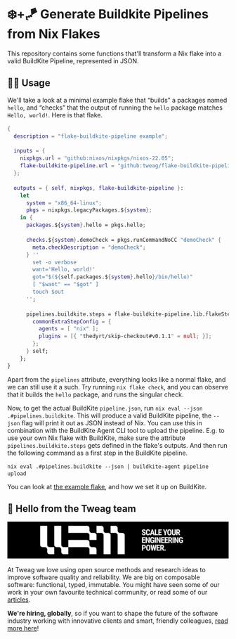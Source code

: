 # ❄️+🪁 Generate Buildkite Pipelines from Nix Flakes

This repository contains some functions that'll transform a Nix flake into a
valid BuildKite Pipeline, represented in JSON.

## 🧑‍💻 Usage

We'll take a look at a minimal example flake that “builds” a packages named
`hello`, and “checks” that the output of running the `hello` package matches
`Hello, world!`. Here is that flake.

```nix
{
  description = "flake-buildkite-pipeline example";

  inputs = {
    nixpkgs.url = "github:nixos/nixpkgs/nixos-22.05";
    flake-buildkite-pipeline.url = "github:tweag/flake-buildkite-pipeline";
  };

  outputs = { self, nixpkgs, flake-buildkite-pipeline }:
    let
      system = "x86_64-linux";
      pkgs = nixpkgs.legacyPackages.${system};
    in {
      packages.${system}.hello = pkgs.hello;

      checks.${system}.demoCheck = pkgs.runCommandNoCC "demoCheck" {
        meta.checkDescription = "demoCheck";
      } ''
        set -o verbose
        want='Hello, world!'
        got="$(${self.packages.${system}.hello}/bin/hello)"
        [ "$want" == "$got" ]
        touch $out
      '';

      pipelines.buildkite.steps = flake-buildkite-pipeline.lib.flakeSteps {
        commonExtraStepConfig = {
          agents = [ "nix" ];
          plugins = [{ "thedyrt/skip-checkout#v0.1.1" = null; }];
        };
      } self;
    };
}
```

Apart from the `pipelines` attribute, everything looks like a normal flake, and
we can still use it a such. Try running `nix flake check`, and you can observe
that it builds the `hello` package, and runs the singular check.

Now, to get the actual BuildKite `pipeline.json`, run `nix eval --json
.#pipelines.buildkite`. This will produce a valid BuildKite pipeline, the
`--json` flag will print it out as JSON instead of Nix. You can use this in
combination with the BuildKite Agent CLI tool to upload the pipeline. E.g. to
use your own Nix flake with BuildKite, make sure the attribute
`pipelines.buildkite.steps` gets defined in the flake's outputs. And then run
the following command as a first step in the BuildKite pipeline.

```shell
nix eval .#pipelines.buildkite --json | buildkite-agent pipeline upload
```

You can look at [the example flake][example-flake], and how we set it up on
BuildKite.

## 👋 Hello from the Tweag team

[![Scale your engineering power][banner]][website]

At Tweag we love using open source methods and research ideas to improve
software quality and reliability. We are big on composable software: functional,
typed, immutable. You might have seen some of our work in your own favourite
technical community, or read some of our [articles][blog].

**We're hiring, globally**, so if you want to shape the future of the software
industry working with innovative clients and smart, friendly colleagues, [read
more here][careers]!

[banner]: .github/profile/banner.jpg
[website]: https://tweag.io/
[blog]: https://tweag.io/blog
[careers]: https://tweag.io/careers
[example-flake]: ./examples/flake.nix
